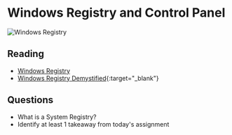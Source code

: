 # Windows Registry and Control Panel

![Windows Registry](https://upload.wikimedia.org/wikipedia/en/9/97/Registry_Editor_icon.png)

## Reading
- [Windows Registry](https://www.youtube.com/watch?v=E6ROLfd8RFo)
- [Windows Registry Demystified](https://www.howtogeek.com/370022/windows-registry-demystified-what-you-can-do-with-it/){:target="_blank"}

## Questions

- What is a System Registry?
- Identify at least 1 takeaway from today's assignment
